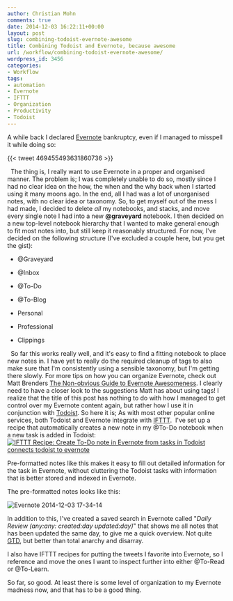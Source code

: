 ```yaml
---
author: Christian Mohn
comments: true
date: 2014-12-03 16:22:11+00:00
layout: post
slug: combining-todoist-evernote-awesome
title: Combining Todoist and Evernote, because awesome
url: /workflow/combining-todoist-evernote-awesome/
wordpress_id: 3456
categories:
- Workflow
tags:
- automation
- Evernote
- IFTTT
- Organization
- Productivity
- Todoist
---
```


A while back I declared [Evernote](http://evernote.com) bankruptcy, even if I managed to misspell it while doing so:


{{< tweet 469455493631860736 >}}


<!--more-->


  The thing is, I really want to use Evernote in a proper and organised manner. The problem is; I was completely unable to do so, mostly since I had no clear idea on the how, the when and the why back when I started using it many moons ago. In the end, all I had was a lot of unorganised notes, with no clear idea or taxonomy. So, to get myself out of the mess I had made, I decided to delete _all_ my notebooks, and stacks, and move every single note I had into a new **@graveyard** notebook. I then decided on a new top-level notebook hierarchy that I wanted to make general enough to fit most notes into, but still keep it reasonably structured. For now, I've decided on the following structure (I've excluded a couple here, but you get the gist):





  * @Graveyard


  * @Inbox


  * @To-Do


  * @To-Blog


  * Personal


  * Professional


  * Clippings





  So far this works really well, and it's easy to find a fitting notebook to place new notes in. I have yet to really do the required cleanup of tags to also make sure that I'm consistently using a sensible taxonomy, but I'm getting there slowly. For more tips on how you can organize Evernote, check out Matt Brenders [The Non-obvious Guide to Evernote Awesomeness](http://neckbeardinfluence.com/the-non-obvious-guide-to-evernote-awesomeness/?utm_campaign=the-non-obvious-guide-to-evernote-awesomeness&utm_medium=twitter&utm_source=twitter). I clearly need to have a closer look to the suggestions Matt has about using tags! I realize that the title of this post has nothing to do with how I managed to get control over my Evernote content again, but rather how I use it in conjunction with [Todoist](https://todoist.com/). So here it is; As with most other popular online services, both Todoist and Evernote integrate with [IFTTT](https://ifttt.com/).  I've set up a recipe that automatically creates a new note in my @To-Do notebook when a new task is added in Todoist: [![IFTTT Recipe: Create To-Do note in Evernote from tasks in Todoist connects todoist to evernote](https://ifttt.com/recipe_embed_img/225874)](https://ifttt.com/view_embed_recipe/225874-create-to-do-note-in-evernote-from-tasks-in-todoist)

Pre-formatted notes like this makes it easy to fill out detailed information for the task in Evernote, without cluttering the Todoist tasks with information that is better stored and indexed in Evernote.

The pre-formatted notes looks like this:

![Evernote 2014-12-03 17-34-14](/img/Evernote-2014-12-03-17-34-14-300x110.png)

In addition to this, I've created a saved search in Evernote called "_Daily Review (any:any: created:day updated:day)_" that shows me all notes that has been updated the same day, to give me a quick overview. Not quite [GTD](http://en.wikipedia.org/wiki/Getting_Things_Done), but better than total anarchy and disarray.

I also have IFTTT recipes for putting the tweets I favorite into Evernote, so I reference and move the ones I want to inspect further into either @To-Read or @To-Learn.

So far, so good. At least there is some level of organization to my Evernote madness now, and that has to be a good thing.
